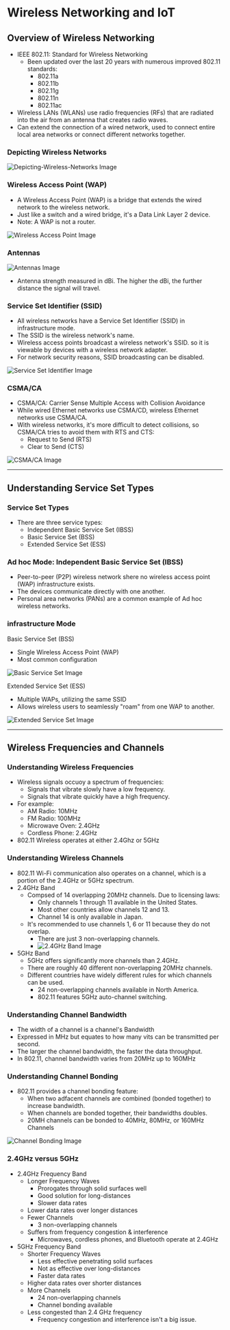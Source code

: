 # Wireless Networking and IoT

## Overview of Wireless Networking

- IEEE 802.11: Standard for Wireless Networking
  - Been updated over the last 20 years with numerous improved 802.11 standards:
    - 802.11a
    - 802.11b
    - 802.11g
    - 802.11n
    - 802.11ac
- Wireless LANs (WLANs) use radio frequencies (RFs) that are radiated into the air from an antenna that creates radio waves.
- Can extend the connection of a wired network, used to connect entire local area networks or connect different networks together.

### Depicting Wireless Networks

![Depicting-Wireless-Networks Image](Depicting-Wireless-Networks.png)

### Wireless Access Point (WAP)

- A Wireless Access Point (WAP) is a bridge that extends the wired network to the wireless network.
- Just like a switch and a wired bridge, it's a Data Link Layer 2 device.
- Note: A WAP is not a router.

![Wireless Access Point Image](Wireless-Access-Point.png)

### Antennas

![Antennas Image](Antennas.png)

- Antenna strength measured in dBi. The higher the dBi, the further distance the signal will travel.

### Service Set Identifier (SSID)

- All wireless networks have a Service Set Identifier (SSID) in infrastructure mode.
- The SSID is the wireless network's name.
- Wireless access points broadcast a wireless network's SSID. so it is viewable by devices with a wireless network adapter.
- For network security reasons, SSID broadcasting can be disabled.

![Service Set Identifier Image](Service-Set-Identifier.png)

### CSMA/CA

- CSMA/CA: Carrier Sense Multiple Access with Collision Avoidance
- While wired Ethernet networks use CSMA/CD, wireless Ethernet networks use CSMA/CA.
- With wireless networks, it's more difficult to detect collisions, so CSMA/CA tries to avoid them with RTS and CTS:
  - Request to Send (RTS)
  - Clear to Send (CTS)

![CSMA/CA Image](CSMA-CA.png)

---

## Understanding Service Set Types

### Service Set Types

- There are three service types:
  - Independent Basic Service Set (IBSS)
  - Basic Service Set (BSS)
  - Extended Service Set (ESS)

### Ad hoc Mode: Independent Basic Service Set (IBSS)

- Peer-to-peer (P2P) wireless network shere no wireless access point (WAP) infrastructure exists.
- The devices communicate directly with one another.
- Personal area networks (PANs) are a common example of Ad hoc wireless networks.

### infrastructure Mode

Basic Service Set (BSS)

- Single Wireless Access Point (WAP)
- Most common configuration

![Basic Service Set Image](Basic-Service-Set.png)

Extended Service Set (ESS)

- Multiple WAPs, utilizing the same SSID
- Allows wireless users to seamlessly "roam" from one WAP to another.

![Extended Service Set Image](Extended-Service-Set.png)

---

## Wireless Frequencies and Channels

### Understanding Wireless Frequencies

- Wireless signals occuoy a spectrum of frequencies:
  - Signals that vibrate slowly have a low frequency.
  - Signals that vibrate quickly have a high frequency.
- For example:
  - AM Radio: 10MHz
  - FM Radio: 100MHz
  - Microwave Oven: 2.4GHz
  - Cordless Phone: 2.4GHz
- 802.11 Wireless operates at either 2.4Ghz or 5GHz

### Understanding Wireless Channels

- 802.11 Wi-Fi communication also operates on a channel, which is a portion of the 2.4GHz or 5GHz spectrum.
- 2.4GHz Band
  - Compsed of 14 overlapping 20MHz channels. Due to licensing laws:
    - Only channels 1 through 11 available in the United States.
    - Most other countries allow channels 12 and 13.
    - Channel 14 is only available in Japan.
  - It's recommended to use channels 1, 6 or 11 because they do not overlap.
    - There are just 3 non-overlapping channels.
    - ![2.4GHz Band Image](2.4GHz-Band.png)
- 5GHz Band
  - 5GHz offers significantly more channels than 2.4GHz.
  - There are roughly 40 different non-overlapping 20MHz channels.
  - Different countries have widely different rules for which channels can be used.
    - 24 non-overlapping channels available in North America.
    - 802.11 features 5GHz auto-channel switching.

### Understanding Channel Bandwidth

- The width of a channel is a channel's Bandwidth
- Expressed in MHz but equates to how many vits can be transmitted per second.
- The larger the channel bandwidth, the faster the data throughput.
- In 802.11, channel bandwidth varies from 20MHz up to 160MHz

### Understanding Channel Bonding

- 802.11 provides a channel bonding feature:
  - When two adfacent channels are combined (bonded together) to increase bandwidth.
  - When channels are bonded together, their bandwidths doubles.
  - 20MH channels can be bonded to 40MHz, 80MHz, or 160MHz Channels

![Channel Bonding Image](Channel-Bonding.png)

### 2.4GHz versus 5GHz

- 2.4GHz Frequency Band
  - Longer Frequency Waves
    - Prorogates through solid surfaces well
    - Good solution for long-distances
    - Slower data rates
  - Lower data rates over longer distances
  - Fewer Channels
    - 3 non-overlapping channels
  - Suffers from frequency congestion & interference
    - Microwaves, cordless phones, and Bluetooth operate at 2.4GHz
- 5GHz Frequency Band
  - Shorter Frequency Waves
    - Less effective penetrating solid surfaces
    - Not as effective over long-distances
    - Faster data rates
  - Higher data rates over shorter distances
  - More Channels
    - 24 non-overlapping channels
    - Channel bonding available
  - Less congested than 2.4 GHz frequency
    - Frequency congestion and interference isn't a big issue.
